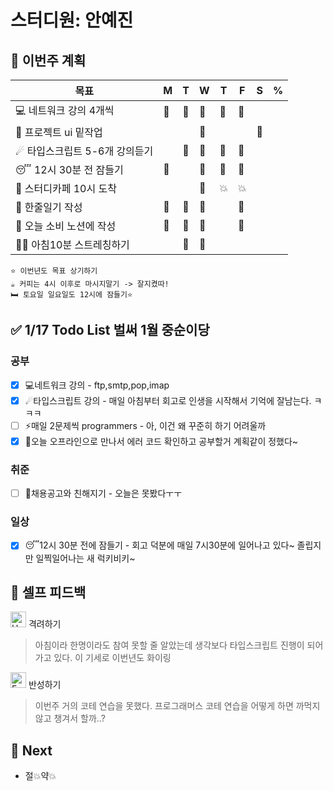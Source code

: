 # 스터디원: 안예진

## 🚀 이번주 계획
 
| 목표                            | M   | T   | W   | T   | F   | S   | %   |
| ------------------------------- | --- | --- | --- | --- | --- | --- | --- |
| 💻 네트워크 강의 4개씩          | 🍓  |  🍓 |   🍓 | 🍓  |  🍓  |    |   |
| 🌲 프로젝트 ui 밑작업           |   |    |  🍓  |   |    |  🍓  |   |
| ☄ 타입스크립트 5-6개 강의듣기  |   |  🍓  |  🍓  | 🍓  |  🍓  |    |   |
| 😴 12시 30분 전 잠들기          | 🍓  |   |  🍓 |  🍓  |  🍓  |   |   |
| 📌 스터디카페 10시 도착         |   |   |  🍓  | 💥  |  💥  |    |   |
| 🎀 한줄일기 작성                | 🍓  |  🍓 |  🍓 |   |  🍓  |    |   |
| 💸 오늘 소비 노션에 작성        | 🍓  | 🍓  | 🍓  |   |  🍓  |    |   |
| 🤸‍♀️ 아침10분 스트레칭하기        |   | 🍓 | 🍓  |   |    |    |   |


```text
⭐ 이번년도 목표 상기하기
☕ 커피는 4시 이후로 마시지말기 -> 잘지켰따!
🛏️ 토요일 일요일도 12시에 잠들기⭐
```

## ✅ 1/17 Todo List 벌써 1월 중순이당

### 공부
- [x] 💻네트워크 강의 - ftp,smtp,pop,imap
- [x] ☄타입스크립트 강의 - 매일 아침부터 회고로 인생을 시작해서 기억에 잘남는다. ㅋㅋㅋ
- [ ] ⚡매일 2문제씩 programmers - 아, 이건 왜 꾸준히 하기 어려울까
- [x] 🌲오늘 오프라인으로 만나서 에러 코드 확인하고 공부할거 계획같이 정했다~

### 취준
- [ ] 🔅채용공고와 친해지기 - 오늘은 못봤다ㅜㅜ
### 일상
- [x] 😴12시 30분 전에 잠들기 - 회고 덕분에 매일 7시30분에 일어나고 있다~ 졸립지만 일찍일어나는 새 럭키비키~

## 🎉 셀프 피드백

<img src="https://raw.githubusercontent.com/Tarikul-Islam-Anik/Animated-Fluent-Emojis/master/Emojis/Smilies/Hugging%20Face.png" alt="Hugging Face" width="25" height="25"> 격려하기</img>

> 아침이라 한명이라도 참여 못할 줄 알았는데 생각보다 타입스크립트 진행이 되어가고 있다. 이 기세로 이번년도 화이링

<img src="https://raw.githubusercontent.com/Tarikul-Islam-Anik/Animated-Fluent-Emojis/master/Emojis/Smilies/Face%20with%20Monocle.png" alt="Face with Monocle" width="25" height="25"> 반성하기</img>

>이번주 거의 코테 연습을 못했다. 프로그래머스 코테 연습을 어떻게 하면 까먹지않고 챙겨서 할까..? 
## 🌱 Next
- 절💥약💥
